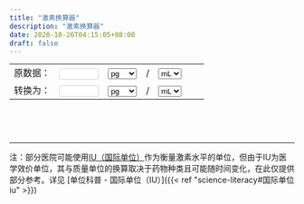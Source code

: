 ```yaml
---
title: "激素换算器"
description: "激素换算器"
date: 2020-10-26T04:15:05+08:00
draft: false
---
```


<div style="position: relative; display: flex; flex-direction: column">
  <style>
    input {
      color: #495057;
      border: 1px solid #ced4da;
      border-radius: 0.25rem;
      /*transition: border-color 0.15s ease-in-out, box-shadow 0.15s ease-in-out;*/
      padding: 1px;
      height: 1.5em;
    }

    select {
      color: #495057;
      border: 1px solid #ced4da;
      border-radius: 0.25rem;
      /*transition: border-color 0.15s ease-in-out, box-shadow 0.15s ease-in-out;*/
      padding: 1px;
      height: 1.5em;
    }

    input:focus {
      color: #495057;
      outline: 0;
      border-image: url(/images/shadow-i.png) 30 30 stretch;
      border-image-width: 3px;
      border-image-outset: 0px;
    }

    table {
      box-shadow: none !important;
      border-collapse: collapse !important;
    }

    td {
      border: none !important;
      vertical-align: baseline !important;
    }
  </style>
  <table style="margin: auto;">
    <tr>
      <td>
        <span>原数据：</span>
      </td>
      <td>
        <input type="text" id="val1" onkeyup="changed()" style="width: 10ex" />
      </td>
      <td>
        <select id="in1" oninput="changed()">
          <option value="1">pg</option>
          <option value="1000">ng</option>
          <option value="1000000">μg</option>
          <option value="mol">pmol</option>
          <option value="mol1000">nmol</option>
          <option value="mIU">mIU</option>
          <option value="uIU">μIU</option>
        </select>
      </td>
      <td>
        <span>/</span>
      </td>
      <td>
        <select id="in2" oninput="changed()">
          <option value="1">mL</option>
          <option value="100">dL</option>
          <option value="1000">L</option>
        </select>
      </td>
      <td>
        <select id="in3" oninput="changed()" style="display: none;">
          <option value="272.38">雌二醇</option>
          <option value="288.43">睾酮</option>
          <option value="23000">泌乳素</option>
          <option value="314.46">孕酮</option>
        </select>
      </td>
      <td>
        <select id="in4" oninput="changed()" style="display: none;">
          <option value="47170">泌乳素</option>
          <option value="113880">卵泡刺激素</option>
          <option value="46.56">促黄体素</option>
        </select>
      </td>
    </tr>
    <tr>
      <td>
        <span>转换为：</span>
      </td>
      <td>
        <input id="result" style="width: 10ex" value="" readonly="true" />
      </td>
      <td>
        <select id="out1" oninput="changed()">
          <option value="1">pg</option>
          <option value="1000">ng</option>
          <option value="1000000">μg</option>
          <option value="mol">pmol</option>
          <option value="mol1000">nmol</option>
        </select>
      </td>
      <td>
        <span>/</span>
      </td>
      <td>
        <select id="out2" oninput="changed()">
          <option value="1">mL</option>
          <option value="100">dL</option>
          <option value="1000">L</option>
        </select>
      </td>
    </tr>
  </table>
</div>
<script type="text/javascript">
  function changed() {
    var val = Number(window.document.getElementById("val1").value);
    var in1 = window.document.getElementById("in1").value;
    var in2 = window.document.getElementById("in2").value;
    var in3 = Number(window.document.getElementById("in3").value);
    var in4 = Number(window.document.getElementById("in4").value);
    var out1 = window.document.getElementById("out1").value;
    var out2 = window.document.getElementById("out2").value;
    window.document.getElementById("in3").style.display = "none";
    window.document.getElementById("in4").style.display = "none";
    switch (in1) {
      case "mol":
        window.document.getElementById("in3").style.display = "inline-block";
        val = val * in3;
        break;
      case "mol1000":
        window.document.getElementById("in3").style.display = "inline-block";
        val = val * 1000 * in3;
        break;
      case "mIU":
        window.document.getElementById("in4").style.display = "inline-block";
        val = val * in4;
        break;
      case "uIU":
        window.document.getElementById("in4").style.display = "inline-block";
        val = (val * in4) / 1000;
        break;
      default:
        //window.document.getElementById("in3").style.visibility = "hidden";
        val = val * Number(in1);
    }
    switch (out1) {
      case "mol":
        window.document.getElementById("in3").style.display = "inline-block";
        val = val / in3;
        break;
      case "mol1000":
        window.document.getElementById("in3").style.display = "inline-block";
        val = (val * 0.001) / in3;
        break;
      default:
        //window.document.getElementById("in3").style.visibility = "hidden";
        val = val / Number(out1);
    }
    val = (val * out2) / in2;
    if (isNaN(val)) {
      window.document.getElementById("result").value = "数值错误"; //输出
    } else {
      window.document.getElementById("result").value = val; //输出
    }
    return;
  }
</script>

&nbsp;

&nbsp;

---

注：部分医院可能使用[IU（国际单位）](https://zh.wikipedia.org/zh-hans/%E5%9B%BD%E9%99%85%E5%8D%95%E4%BD%8D)作为衡量激素水平的单位，但由于IU为医学效价单位，其与质量单位的换算取决于药物种类且可能随时间变化，在此仅提供部分参考。详见 [单位科普 - 国际单位（IU）]({{< ref "science-literacy#国际单位iu" >}})
